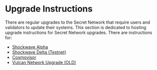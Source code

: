# Upgrade Instructions

There are regular upgrades to the Secret Network that require users and validators to update their systems. This section is dedicated to hosting upgrade instructions for Secret Network upgrades. There are instructions for:&#x20;

- [Shockwave Alpha](shockwave-alpha.md)
- [Shockwave Delta (Testnet)](shockwave-delta-testnet.md)
- [Cosmovisor](cosmovisor.md)
- [Vulcan Network Upgrade (OLD)](vulcan-network-upgrade-old.md)
